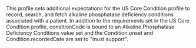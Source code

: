 This profile sets additional expectations for the US Core Condition profile to record, search, and fetch alkaline phosphatase deficiency conditions associated with a patient. In addition to the requirements set in the US Core Condition profile, conditionCode is bound to an Alkaline Phosphatase Deficiency Conditions value set and the Condition.onset and Condition.recordedDate are set to "must support".